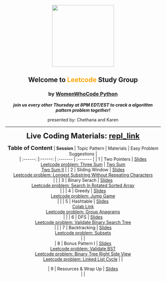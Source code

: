 <div align="center">
<p align="center"><img height="200" src="leetcode.png">
<h2 align="center" margin-bottom="0"><b>Welcome to <font color='orange'>Leetcode</font> Study Group</b></h3>
<h3 align="center" margin-top="0">by <font color='#007a7c'><a href="https://www.womenwhocode.com/python">WomenWhoCode Python</a></font></h3>
</p>

__*join us every other Thursday at 8PM EDT/EST to crack a algorithm pattern problem together!*__

presented by: Chethana and Karen

---------------------
[repl_link]: https://replit.com/@codernewbie/WWCodePythonLeetcode
<font size=5>__Live Coding Materials: [repl_link]__ </font>  

__<font size=4>Table of Content</font>__
| __Session__ | Topic Pattern | Materials | Easy Problem Suggestions |  
| :------: |:------: | :------- | :------- |
| 1 | Two Pointers | [Slides](slides/S1_TwoPointers.pdf) <br/> [Leetcode problem: Three Sum](https://leetcode.com/problems/3sum/) | [Two Sum](https://leetcode.com/problems/two-sum/) <br /> [Two Sum II](https://leetcode.com/problems/two-sum-ii-input-array-is-sorted/) |
| 2 | Sliding Window | [Slides](slides/S2_SlidingWindow.pdf) <br /> [Leetcode problem: Longest Substring Without Repeating Characters](https://leetcode.com/problems/longest-substring-without-repeating-characters/) <br /> | |
| 3 | Binary Serach | [Slides](slides/S3_BinarySearch.pdf) <br /> [Leetcode problem: Search In Rotated Sorted Array](https://leetcode.com/problems/search-in-rotated-sorted-array/) <br /> | |
| 4 | Greedy | [Slides](slides/S4_GreddyAlgorithm.pdf) <br /> [Leetcode problem: Jump Game](https://leetcode.com/problems/jump-game/) <br /> | |
| 5 | Hashtable | [Slides](slides/CONNECT_PowerOfHashtables.pdf) <br /> [Colab Link](https://github.com/nuageklow/WWCodePython/blob/master/LeetCodeSeries/PowerOfHashtables.ipynb) <br /> [Leetcode problem: Group Anagrams](https://leetcode.com/problems/group-anagrams/) <br /> | |
| 6 | DFS | [Slides](slides/S6_DFS&BFS.pdf) <br /> [Leetcode problem: Validate Binary Search Tree](https://leetcode.com/problems/validate-binary-search-tree/) <br /> | |
| 7 | Backtracking | [Slides](slides/S7_Backtracking.pdf) <br /> [Leetcode problem: Subsets](https://leetcode.com/problems/subsets/) <br /> | |  
| 8 | Bonus Pattern I | [Slides](slides/S8_BonusPatterns1.pdf) <br /> [Leetcode problem: Validate BST](https://leetcode.com/problems/validate-binary-search-tree/) <br /> [Leetcode problem: Binary Tree Right Side View](https://leetcode.com/problems/binary-tree-right-side-view/) <br /> [Leetcode problem: Linked List Cycle](https://leetcode.com/problems/linked-list-cycle/) | | 

| 9 | Resources & Wrap Up | [Slides](slides/ResourcesAndWrapup.pdf) <br /> | |  


</div>
